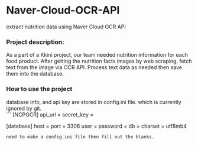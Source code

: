 # Naver-Cloud-OCR-API
extract nutrition data using Naver Cloud OCR API

<h3 align="left">Project description:</h3>
As a part of a Kkini project, our team needed nutrition information for each food product. After getting the nutrition facts images by web scraping, fetch text from the image via OCR API. Process text data as needed then save them into the database.

<h3 align="left">How to use the project</h3>
database info, and api key are stored in config.ini file. which is currently ignored by git. <br>
```
[NCPOCR]
api_url = 
secret_key = 

[database]
host = 
port = 3306
user = 
password = 
db = 
charset = utf8mb4
```
need to make a config.ini file then fill out the blanks. 

